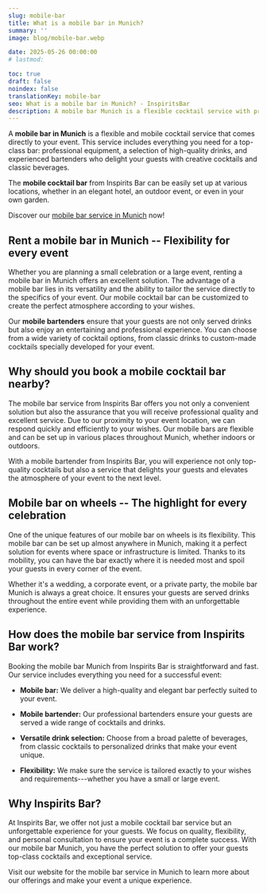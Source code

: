 ```yaml
---
slug: mobile-bar
title: What is a mobile bar in Munich?
summary: ''
image: blog/mobile-bar.webp

date: 2025-05-26 00:00:00
# lastmod: 

toc: true
draft: false
noindex: false
translationKey: mobile-bar
seo: What is a mobile bar in Munich? - InspiritsBar
description: A mobile bar Munich is a flexible cocktail service with professional bartenders and quality drinks, delivered directly to your event.
---
```

A **mobile bar in Munich** is a flexible and mobile cocktail service that comes directly to your event. This service includes everything you need for a top-class bar: professional equipment, a selection of high-quality drinks, and experienced bartenders who delight your guests with creative cocktails and classic beverages.

The **mobile cocktail bar** from Inspirits Bar can be easily set up at various locations, whether in an elegant hotel, an outdoor event, or even in your own garden.

Discover our [mobile bar service in Munich](/en/service/mobile-bar-munich/) now!

## Rent a mobile bar in Munich -- Flexibility for every event

Whether you are planning a small celebration or a large event, renting a mobile bar in Munich offers an excellent solution. The advantage of a mobile bar lies in its versatility and the ability to tailor the service directly to the specifics of your event. Our mobile cocktail bar can be customized to create the perfect atmosphere according to your wishes.

Our **mobile bartenders** ensure that your guests are not only served drinks but also enjoy an entertaining and professional experience. You can choose from a wide variety of cocktail options, from classic drinks to custom-made cocktails specially developed for your event.

## Why should you book a mobile cocktail bar nearby?

The mobile bar service from Inspirits Bar offers you not only a convenient solution but also the assurance that you will receive professional quality and excellent service. Due to our proximity to your event location, we can respond quickly and efficiently to your wishes. Our mobile bars are flexible and can be set up in various places throughout Munich, whether indoors or outdoors.

With a mobile bartender from Inspirits Bar, you will experience not only top-quality cocktails but also a service that delights your guests and elevates the atmosphere of your event to the next level.

## Mobile bar on wheels -- The highlight for every celebration

One of the unique features of our mobile bar on wheels is its flexibility. This mobile bar can be set up almost anywhere in Munich, making it a perfect solution for events where space or infrastructure is limited. Thanks to its mobility, you can have the bar exactly where it is needed most and spoil your guests in every corner of the event.

Whether it's a wedding, a corporate event, or a private party, the mobile bar Munich is always a great choice. It ensures your guests are served drinks throughout the entire event while providing them with an unforgettable experience.

## How does the mobile bar service from Inspirits Bar work?

Booking the mobile bar Munich from Inspirits Bar is straightforward and fast. Our service includes everything you need for a successful event:

- **Mobile bar:** We deliver a high-quality and elegant bar perfectly suited to your event.

- **Mobile bartender:** Our professional bartenders ensure your guests are served a wide range of cocktails and drinks.

- **Versatile drink selection:** Choose from a broad palette of beverages, from classic cocktails to personalized drinks that make your event unique.

- **Flexibility:** We make sure the service is tailored exactly to your wishes and requirements---whether you have a small or large event.

## Why Inspirits Bar?

At Inspirits Bar, we offer not just a mobile cocktail bar service but an unforgettable experience for your guests. We focus on quality, flexibility, and personal consultation to ensure your event is a complete success. With our mobile bar Munich, you have the perfect solution to offer your guests top-class cocktails and exceptional service.

Visit our website for the mobile bar service in Munich to learn more about our offerings and make your event a unique experience.